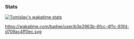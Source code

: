 ### Stats

<!--
**tomislavmiksik/tomislavmiksik** is a ✨ _special_ ✨ repository because its `README.md` (this file) appears on your GitHub profile.

Here are some ideas to get you started:

- 🔭 I’m currently working on ...
- 🌱 I’m currently learning ...
- 👯 I’m looking to collaborate on ...
- 🤔 I’m looking for help with ...
- 💬 Ask me about ...
- 📫 How to reach me: ...
- 😄 Pronouns: ...
- ⚡ Fun fact: ...
-->
[![Tomislav's wakatime stats](https://github-readme-stats.vercel.app/api/wakatime?username=tmiksik&hide_border=true&theme=github_dark&layout=compact)](https://github.com/anuraghazra/github-readme-stats)

https://wakatime.com/badge/user/b3e2963b-6fcc-4f1c-93fd-d709ac4ff0ec.svg



